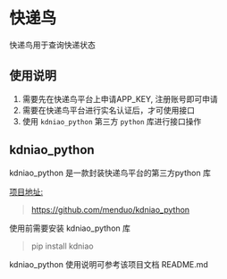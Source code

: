 # 快递鸟

快递鸟用于查询快递状态

## 使用说明

1. 需要先在快递鸟平台上申请APP_KEY, 注册账号即可申请
2. 需要在快递鸟平台进行实名认证后，才可使用接口
3. 使用 `kdniao_python` 第三方 `python` 库进行接口操作

## kdniao_python

kdniao_python 是一款封装快递鸟平台的第三方python 库

[项目地址:](https://github.com/menduo/kdniao_python)

> https://github.com/menduo/kdniao_python

使用前需要安装 kdniao_python 库

> pip install kdniao

kdniao_python 使用说明可参考该项目文档 README.md


